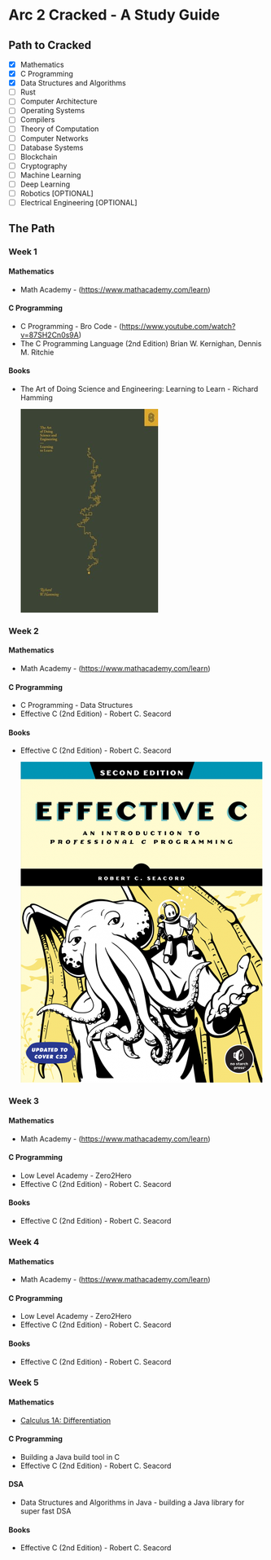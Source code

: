 # Arc 2 Cracked - A Study Guide

## Path to Cracked

- [x] Mathematics
- [x] C Programming
- [x] Data Structures and Algorithms
- [ ] Rust
- [ ] Computer Architecture
- [ ] Operating Systems
- [ ] Compilers
- [ ] Theory of Computation
- [ ] Computer Networks
- [ ] Database Systems
- [ ] Blockchain
- [ ] Cryptography
- [ ] Machine Learning
- [ ] Deep Learning
- [ ] Robotics [OPTIONAL]
- [ ] Electrical Engineering [OPTIONAL]

## The Path

### Week 1

#### Mathematics

- Math Academy - (https://www.mathacademy.com/learn)

#### C Programming

- C Programming - Bro Code - (https://www.youtube.com/watch?v=87SH2Cn0s9A)
- The C Programming Language (2nd Edition) Brian W. Kernighan, Dennis M. Ritchie

#### Books

- The Art of Doing Science and Engineering: Learning to Learn - Richard Hamming

    ![The Art of Doing Science and Engineering: Learning to Learn](./images/the-art-of-doing-science-and-engineering.jpg)

### Week 2

#### Mathematics

- Math Academy - (https://www.mathacademy.com/learn)

#### C Programming

- C Programming - Data Structures
- Effective C (2nd Edition) - Robert C. Seacord

#### Books

- Effective C (2nd Edition) - Robert C. Seacord

    ![Effective C (2nd Edition)](./images/EffectiveC2e.png)

### Week 3

#### Mathematics

- Math Academy - (https://www.mathacademy.com/learn)

#### C Programming

- Low Level Academy - Zero2Hero 
- Effective C (2nd Edition) - Robert C. Seacord

#### Books

- Effective C (2nd Edition) - Robert C. Seacord
### Week 4

#### Mathematics

- Math Academy - (https://www.mathacademy.com/learn)

#### C Programming

- Low Level Academy - Zero2Hero 
- Effective C (2nd Edition) - Robert C. Seacord

#### Books

- Effective C (2nd Edition) - Robert C. Seacord

### Week 5

#### Mathematics

- [Calculus 1A: Differentiation](https://openlearninglibrary.mit.edu/courses/course-v1:MITx+18.01.1x+2T2019/about)

#### C Programming

- Building a Java build tool in C
- Effective C (2nd Edition) - Robert C. Seacord

#### DSA

- Data Structures and Algorithms in Java - building a Java library for super fast DSA

#### Books

- Effective C (2nd Edition) - Robert C. Seacord
